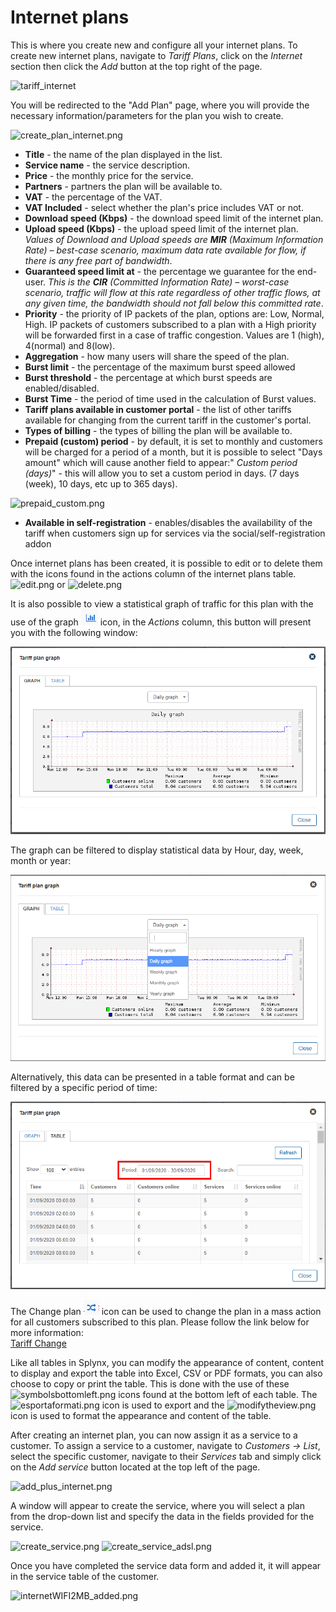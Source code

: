 Internet plans
==============


This is where you create new and configure all your internet plans. To create new internet plans, navigate to  _Tariff Plans_, click on the _Internet_ section then click the _Add_ button at the top right of the page.

![tariff_internet](tariff_internet.png)

You will be redirected to the "Add Plan" page, where you will provide the necessary information/parameters for the plan you wish to create.

![create_plan_internet.png](create_plan_internet.png)

* **Title** - the name of the plan displayed in the list.
* **Service name** - the service description.
* **Price** - the monthly price for the service.
* **Partners** - partners the plan will be available to.
* **VAT** - the percentage of the VAT.
* **VAT Included** - select whether the plan's price includes VAT or not.
* **Download speed (Kbps)** - the download speed limit of the internet plan.
* **Upload speed (Kbps)** - the upload speed limit of the internet plan.<br> *Values of Download and Upload speeds are **MIR** (Maximum Information Rate) – best-case scenario, maximum data rate available for flow, if there is any free part of bandwidth*.
* **Guaranteed speed limit at** - the percentage we guarantee for the end-user. *This is the **CIR** (Committed Information Rate) – worst-case scenario, traffic will flow at this rate regardless of other traffic flows, at any given time, the bandwidth should not fall below this committed rate*.
* **Priority** - the priority of IP packets of the plan, options are: Low, Normal, High. IP packets of customers subscribed to a plan with a High priority will be forwarded first in a case of traffic congestion. Values are 1 (high), 4(normal) and 8(low).
* **Aggregation** - how many users will share the speed of the plan.
* **Burst limit** - the percentage of the maximum  burst speed allowed
* **Burst threshold** - the percentage at which burst speeds are enabled/disabled.
* **Burst Time** - the period of time used in the calculation of Burst values.
* **Tariff plans available in customer portal** - the list of other tariffs available for changing from the current tariff in the customer's portal.
* **Types of billing** - the types of billing the plan will be available to.
* **Prepaid (custom) period** - by default, it is set to monthly and customers will be charged for a period of a month, but it is possible to select "Days amount" which will cause another field to appear:" _Custom period (days)_" - this will allow you to set a custom period in days. (7 days (week), 10 days, etc up to 365 days).

![prepaid_custom.png](prepaid_custom.png)

* **Available in self-registration** -  enables/disables the availability of the tariff when customers sign up for services via the social/self-registration addon

Once internet plans has been created, it is possible to edit or to delete them with the icons found in the actions column of the internet plans table.  <icon class="image-icon">![edit.png](edit.png)</icon> or <icon class="image-icon">![delete.png](delete.png)</icon>

It is also possible to view a statistical graph of traffic for this plan with the use of the graph <icon class="image-icon">![graph](graph.png)</icon> icon, in the *Actions* column, this button will present you with the following window:

![graph](graph2.png)

The graph can be filtered to display statistical data by Hour, day, week, month or year:

![graph](graph3.png)

Alternatively, this data can be presented in a table format and can be filtered by a specific period of time:

![Table](table.png)

The Change plan <icon class="image-icon">![icon](change_plan.png)</icon> icon can be used to change the plan in a mass action for all customers subscribed to this plan. Please follow the link below for more information:<br>
[Tariff Change](configuring_tariff_plans/tariff_change/tariff_change.md)

Like all tables in Splynx, you can modify the appearance of content, content to display and export the table into Excel, CSV or PDF formats, you can also choose to copy or print the table. This is done with the use of these <icon class="image-icon">![symbolsbottomleft.png](symbolsbottomleft.png)</icon>  icons found at the bottom left of each table. The <icon class="image-icon">![esportaformati.png](esportaformati.png)</icon> icon is used to export and the   <icon class="image-icon">![modifytheview.png](modifytheview.png)</icon> icon is used to format the appearance and content of the table.

After creating an internet plan, you can now assign it as a service to a customer. To assign a service to a customer, navigate to _Customers → List_, select the specific customer, navigate to their _Services_ tab and simply click on the *Add service* button located at the top left of the page.

![add_plus_internet.png](add_plus_internet.png)

A window will appear to create the service, where you will select a plan from the drop-down list and specify the data in the fields provided for the service.

![create_service.png](create_service.png)
![create_service_adsl.png](create_service_adsl.png)

Once you have completed the service data form and added it, it will appear in the service table of the customer.

![internetWIFI2MB_added.png](internetWIFI2MB_added.png)

